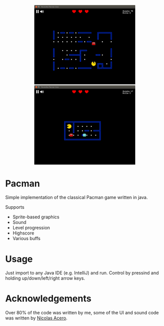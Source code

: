 <p align="center">
  <img src="screenshots/game_1.png" width="320"/>
  <img src="screenshots/game_2.png" width="320"/>
</p>


# Pacman

Simple implementation of the classical Pacman game written in java. 

Supports
- Sprite-based graphics
- Sound
- Level progression
- Highscore
- Various buffs

# Usage
Just import to any Java IDE (e.g. IntelliJ) and run. Control by pressind and holding up/down/left/right arrow keys.

# Acknowledgements
Over 80% of the code was written by me, some of the UI and sound code was written by [Nicolas Acero](https://github.com/Nsteel).
